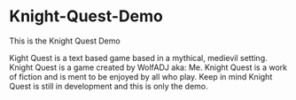 # Knight-Quest-Demo
This is the Knight Quest Demo

Kight Quest is a text based game based in a mythical, medievil setting.
Knight Quest is a game created by WolfADJ aka: Me.
Knight Quest is a work of fiction and is ment to be enjoyed by all who play.
Keep in mind Knight Quest is still in development and this is only the demo.
